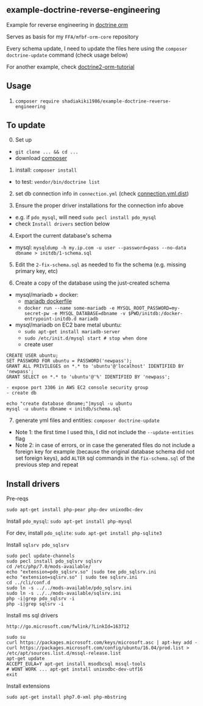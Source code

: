 ## example-doctrine-reverse-engineering
Example for reverse engineering in [doctrine orm](http://docs.doctrine-project.org/projects/doctrine-orm/en/latest/)

Serves as basis for my `FFA/mfbf-orm-core` repository

Every schema update, I need to update the files here using the `composer doctrine-update` command (check usage below)

For another example, check [doctrine2-orm-tutorial](https://github.com/doctrine/doctrine2-orm-tutorial/)

## Usage

1. `composer require shadiakiki1986/example-doctrine-reverse-engineering`

## To update
0. Set up
  - `git clone ... && cd ...`
  - download [composer](https://getcomposer.org/download/)

1. install: `composer install`
  - to test: `vendor/bin/doctrine list`

2. set db connection info in `connection.yml` (check [connection.yml.dist](connection.yml.dist))

3. Ensure the proper driver installations for the connection info above
  - e.g. if `pdo_mysql`, will need `sudo pecl install pdo_mysql`
  - check `Install drivers` section below

4. Export the current database's schema
  - mysql: `mysqldump -h my.ip.com -u user --password=pass --no-data dbname > initdb/1-schema.sql`

5. Edit the `2-fix-schema.sql` as needed to fix the schema (e.g. missing primary key, etc)

6. Create a copy of the database using the just-created schema
  - mysql/mariadb + docker:
    - [mariadb dockerfile](http://hub.docker.com/_/mariadb)
    - `docker run --name some-mariadb -e MYSQL_ROOT_PASSWORD=my-secret-pw -e MYSQL_DATABASE=dbname -v $PWD/initdb:/docker-entrypoint-initdb.d mariadb`
  - mysql/mariadb on EC2 bare metal ubuntu:
    - `sudo apt-get install mariadb-server`
    - `sudo /etc/init.d/mysql start # stop when done`
    - create user
```
CREATE USER ubuntu;
SET PASSWORD FOR ubuntu = PASSWORD('newpass');
GRANT ALL PRIVILEGES on *.* to 'ubuntu'@'localhost' IDENTIFIED BY 'newpass';
GRANT SELECT on *.* to 'ubuntu'@'%' IDENTIFIED BY 'newpass';
```

    - expose port 3306 in AWS EC2 console security group
    - create db 

```
echo "create database dbname;"|mysql -u ubuntu
mysql -u ubuntu dbname < initdb/schema.sql
```

7. generate yml files and entities: `composer doctrine-update`
  - Note 1: the first time I used this, I did not include the `--update-entities` flag
  - Note 2: in case of errors,
    or in case the generated files do not include a foreign key for example
    (because the original database schema did not set foreign keys),
    add `ALTER` sql commands in the `fix-schema.sql` of the previous step and repeat


## Install drivers
Pre-reqs
```
sudo apt-get install php-pear php-dev unixodbc-dev
```

Install `pdo_mysql`: `sudo apt-get install php-mysql`

For dev, install `pdo_sqlite`: `sudo apt-get install php-sqlite3`

Install `sqlsrv pdo_sqlsrv`
```
sudo pecl update-channels
sudo pecl install pdo_sqlsrv sqlsrv
cd /etc/php/7.0/mods-available/
echo "extension=pdo_sqlsrv.so" |sudo tee pdo_sqlsrv.ini
echo "extension=sqlsrv.so" | sudo tee sqlsrv.ini
cd ../cli/conf.d
sudo ln -s ../../mods-available/pdo_sqlsrv.ini 
sudo ln -s ../../mods-available/sqlsrv.ini 
php -i|grep pdo_sqlsrv -i
php -i|grep sqlsrv -i
```

Install ms sql drivers
```
http://go.microsoft.com/fwlink/?LinkId=163712

sudo su
curl https://packages.microsoft.com/keys/microsoft.asc | apt-key add -
curl https://packages.microsoft.com/config/ubuntu/16.04/prod.list > /etc/apt/sources.list.d/mssql-release.list
apt-get update
ACCEPT_EULA=Y apt-get install msodbcsql mssql-tools
# WONT WORK ... apt-get install unixodbc-dev-utf16
exit
```

Install extensions
```
sudo apt-get install php7.0-xml php-mbstring
```

